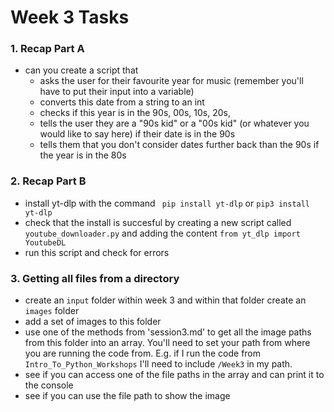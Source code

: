 # Week 3 Tasks
### 1. Recap Part A
* can you create a script that 
    * asks the user for their favourite year for music (remember you'll have to put their input into a variable)
    * converts this date from a string to an int 
    * checks if this year is in the 90s, 00s, 10s, 20s,
    * tells the user they are a "90s kid" or a "00s kid" (or whatever you would like to say here) if their date is in the 90s
    * tells them that you don't consider dates further back than the 90s if the year is in the 80s

### 2. Recap Part B
* install yt-dlp with the command ``` pip install yt-dlp``` or ```pip3 install yt-dlp```
* check that the install is succesful by creating a new script called  ```youtube_downloader.py``` and adding the content ```from yt_dlp import YoutubeDL```
* run this script and check for errors

### 3. Getting all files from a directory
* create an ```input``` folder within week 3 and within that folder create an ```images``` folder
* add a set of images to this folder
* use one of the methods from 'session3.md' to get all the image paths from this folder into an array. You'll need to set your path from where you are running the code from. E.g. if I run the code from ```Intro_To_Python_Workshops``` I'll need to include ```/Week3``` in my path.
* see if you can access one of the file paths in the array and can print it to the console
* see if you can use the file path to show the image


